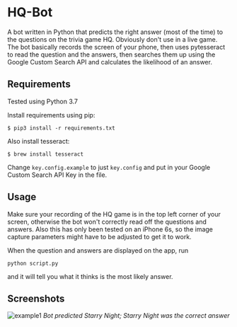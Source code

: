 # HQ-Bot
A bot written in Python that predicts the right answer (most of the time) to the questions on the trivia game HQ. Obviously don't use in a live game. The bot basically records the screen of your phone, then uses pytesseract to read the question and the answers, then searches them up using the Google Custom Search API and calculates the likelihood of an answer.

## Requirements
Tested using Python 3.7

Install requirements using pip:
```
$ pip3 install -r requirements.txt
```
Also install tesseract:
```
$ brew install tesseract
```

Change `key.config.example` to just `key.config` and put in your Google Custom Search API Key in the file.

## Usage
Make sure your recording of the HQ game is in the top left corner of your screen, otherwise the bot won't correctly read off the questions and answers. Also this has only been tested on an iPhone 6s, so the image capture parameters might have to be adjusted to get it to work.

When the question and answers are displayed on the app, run
```
python script.py
```
and it will tell you what it thinks is the most likely answer.

## Screenshots
![example1](https://i.imgur.com/beRFiwN.jpg)
*Bot predicted Starry Night; Starry Night was the correct answer*
